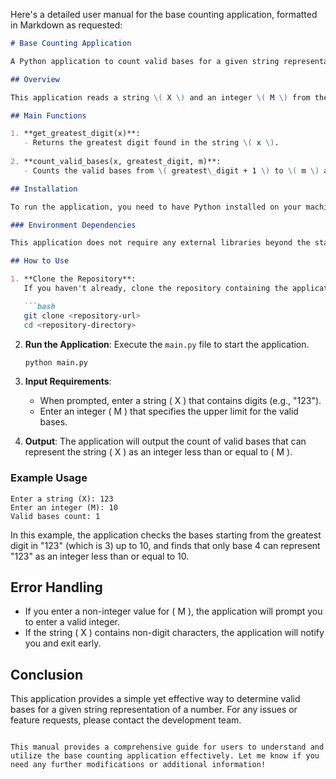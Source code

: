 Here's a detailed user manual for the base counting application, formatted in Markdown as requested:

```markdown
# Base Counting Application

A Python application to count valid bases for a given string representation of a number.

## Overview

This application reads a string \( X \) and an integer \( M \) from the user. It determines the greatest digit \( d \) in the string \( X \) and counts how many bases from \( d + 1 \) to \( M \) can represent the string \( X \) as an integer that is less than or equal to \( M \).

## Main Functions

1. **get_greatest_digit(x)**: 
   - Returns the greatest digit found in the string \( x \).
   
2. **count_valid_bases(x, greatest_digit, m)**: 
   - Counts the valid bases from \( greatest\_digit + 1 \) to \( m \) and returns the count of valid bases.

## Installation

To run the application, you need to have Python installed on your machine. You can download Python from [python.org](https://www.python.org/downloads/).

### Environment Dependencies

This application does not require any external libraries beyond the standard Python library. Ensure you have Python 3.x installed.

## How to Use

1. **Clone the Repository**: 
   If you haven't already, clone the repository containing the application files.

   ```bash
   git clone <repository-url>
   cd <repository-directory>
   ```

2. **Run the Application**: 
   Execute the `main.py` file to start the application.

   ```bash
   python main.py
   ```

3. **Input Requirements**: 
   - When prompted, enter a string \( X \) that contains digits (e.g., "123").
   - Enter an integer \( M \) that specifies the upper limit for the valid bases.

4. **Output**: 
   The application will output the count of valid bases that can represent the string \( X \) as an integer less than or equal to \( M \).

### Example Usage

```plaintext
Enter a string (X): 123
Enter an integer (M): 10
Valid bases count: 1
```

In this example, the application checks the bases starting from the greatest digit in "123" (which is 3) up to 10, and finds that only base 4 can represent "123" as an integer less than or equal to 10.

## Error Handling

- If you enter a non-integer value for \( M \), the application will prompt you to enter a valid integer.
- If the string \( X \) contains non-digit characters, the application will notify you and exit early.

## Conclusion

This application provides a simple yet effective way to determine valid bases for a given string representation of a number. For any issues or feature requests, please contact the development team.

```

This manual provides a comprehensive guide for users to understand and utilize the base counting application effectively. Let me know if you need any further modifications or additional information!